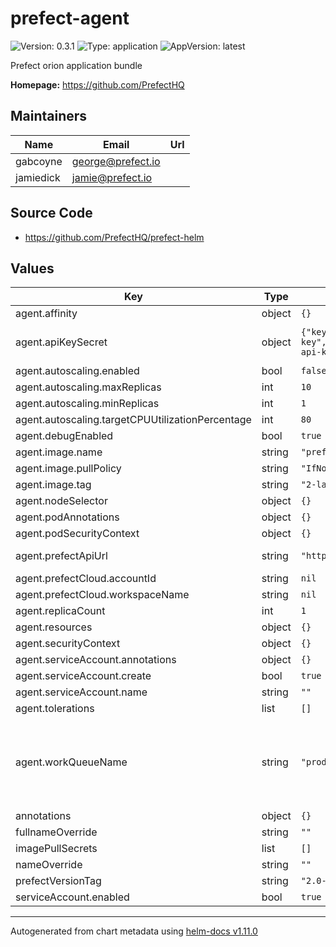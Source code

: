 # prefect-agent

![Version: 0.3.1](https://img.shields.io/badge/Version-0.3.1-informational?style=flat-square) ![Type: application](https://img.shields.io/badge/Type-application-informational?style=flat-square) ![AppVersion: latest](https://img.shields.io/badge/AppVersion-latest-informational?style=flat-square)

Prefect orion application bundle

**Homepage:** <https://github.com/PrefectHQ>

## Maintainers

| Name | Email | Url |
| ---- | ------ | --- |
| gabcoyne | <george@prefect.io> |  |
| jamiedick | <jamie@prefect.io> |  |

## Source Code

* <https://github.com/PrefectHQ/prefect-helm>

## Values

| Key | Type | Default | Description |
|-----|------|---------|-------------|
| agent.affinity | object | `{}` |  |
| agent.apiKeySecret | object | `{"key":"api-key","name":"prefect-cloud-api-key"}` | Prefect cloud API key |
| agent.autoscaling.enabled | bool | `false` |  |
| agent.autoscaling.maxReplicas | int | `10` |  |
| agent.autoscaling.minReplicas | int | `1` |  |
| agent.autoscaling.targetCPUUtilizationPercentage | int | `80` |  |
| agent.debugEnabled | bool | `true` |  |
| agent.image.name | string | `"prefecthq/prefect"` |  |
| agent.image.pullPolicy | string | `"IfNotPresent"` |  |
| agent.image.tag | string | `"2-latest"` |  |
| agent.nodeSelector | object | `{}` |  |
| agent.podAnnotations | object | `{}` |  |
| agent.podSecurityContext | object | `{}` |  |
| agent.prefectApiUrl | string | `"https://api.prefect.cloud"` | URL for Prefect API |
| agent.prefectCloud.accountId | string | `nil` |  |
| agent.prefectCloud.workspaceName | string | `nil` |  |
| agent.replicaCount | int | `1` |  |
| agent.resources | object | `{}` |  |
| agent.securityContext | object | `{}` |  |
| agent.serviceAccount.annotations | object | `{}` |  |
| agent.serviceAccount.create | bool | `true` |  |
| agent.serviceAccount.name | string | `""` |  |
| agent.tolerations | list | `[]` |  |
| agent.workQueueName | string | `"prod"` | Name of the prefect cloud workque to subscribe your agent to |
| annotations | object | `{}` |  |
| fullnameOverride | string | `""` |  |
| imagePullSecrets | list | `[]` |  |
| nameOverride | string | `""` |  |
| prefectVersionTag | string | `"2.0-python3.8"` |  |
| serviceAccount.enabled | bool | `true` |  |

----------------------------------------------
Autogenerated from chart metadata using [helm-docs v1.11.0](https://github.com/norwoodj/helm-docs/releases/v1.11.0)
